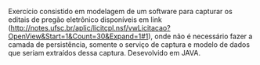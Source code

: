 Exercício consistido em modelagem de um software para capturar os editais de pregão eletrônico disponíveis em link (http://notes.ufsc.br/aplic/licitcpl.nsf/vwLicitacao?OpenView&Start=1&Count=30&Expand=1#1), onde não é necessário fazer a camada de persistência, somente o serviço de captura e modelo de dados que seriam extraídos dessa captura.
Desevolvido em JAVA.

